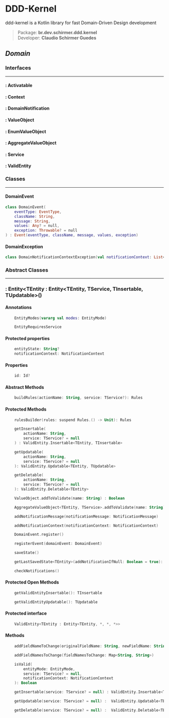 # DDD-Kernel
ddd-kernel is a Kotlin library for fast Domain-Driven Design development

>Package: **br.dev.schirmer.ddd.kernel**<br/>
>Developer: **Claudio Schirmer Guedes**

## *Domain*
### Interfaces

---

#### : Activatable
#### : Context
#### : DomainNotification
#### : ValueObject
#### : EnumValueObject
#### : AggregateValueObject
#### : Service
#### : ValidEntity

### Classes

---

#### DomainEvent
```kotlin    
class DomainEvent(
    eventType: EventType,
    className: String,
    message: String,
    values: Any? = null,
    exception: Throwable? = null
) : Event(eventType, className, message, values, exception)
```
#### DomainException
```kotlin    
class DomainNotificationContextException(val notificationContext: List<NotificationContext>)
```

### Abstract Classes

---

### : Entity<TEntity : Entity<TEntity, TService, TInsertable, TUpdatable>()

#### Annotations
```kotlin
    EntityModes(vararg val modes: EntityMode)

    EntityRequiresService
```

#### Protected properties
```kotlin
    entityState: String?
    notificationContext: NotificationContext
```

#### Properties
```kotlin    
    id: Id?    
```

#### Abstract Methods
```kotlin
    buildRules(actionName: String, service: TService?): Rules
```

#### Protected Methods
```kotlin
    rulesBuilder(rules: suspend Rules.() -> Unit): Rules

    getInsertable(
        actionName: String,
        service: TService? = null
    ) : ValidEntity.Insertable<TEntity, TInsertable>

    getUpdatable(
        actionName: String,
        service: TService? = null
    ): ValidEntity.Updatable<TEntity, TUpdatable>

    getDeletable(
        actionName: String,
        service: TService? = null
    ): ValidEntity.Deletable<TEntity>

    ValueObject.addToValidate(name: String) : Boolean

    AggregateValueObject<TEntity, TService>.addToValidate(name: String) : Boolean

    addNotificationMessage(notificationMessage: NotificationMessage)

    addNotificationContext(notificationContext: NotificationContext)

    DomainEvent.register()

    registerEvent(domainEvent: DomainEvent)

    saveState()

    getLastSavedState<TEntity>(addNotificationIfNull: Boolean = true): TEntity?

    checkNotifications()
```

#### Protected Open Methods
```kotlin
    getValidEntityInsertable(): TInsertable

    getValidEntityUpdatable(): TUpdatable
```

#### Protected interface
```kotlin
    ValidEntity<TEntity : Entity<TEntity, *, *, *>>
```

#### Methods
```kotlin
    addFieldNameToChange(originalFieldName: String, newFieldName: String)

    addFieldNamesToChange(fieldNamesToChange: Map<String, String>)

    isValid(
        entityMode: EntityMode,
        service: TService? = null,
        notificationContext: NotificationContext
    ): Boolean

    getInsertable(service: TService? = null) : ValidEntity.Insertable<TEntity, TInsertable>

    getUpdatable(service: TService? = null) :  ValidEntity.Updatable<TEntity, TUpdatable>

    getDeletable(service: TService? = null) :  ValidEntity.Deletable<TEntity>
```
